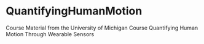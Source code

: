 # QuantifyingHumanMotion
Course Material from the University of Michigan Course Quantifying Human Motion Through Wearable Sensors
